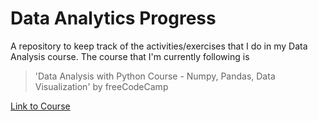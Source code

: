 # Data Analytics Progress
A repository to keep track of the activities/exercises that I do in my Data Analysis course. The course that I'm currently following is 
> 'Data Analysis with Python Course - Numpy, Pandas, Data Visualization' by freeCodeCamp

[Link to Course](https://youtu.be/GPVsHOlRBBI)
